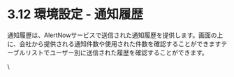 # 3.12 環境設定 - 通知履歴

通知履歴は、AlertNowサービスで送信された通知履歴を提供します。画面の上に、会社から提供される通知件数や使用された件数を確認することができますテーブルリストでユーザー別に送信された履歴を確認することができます。

\
